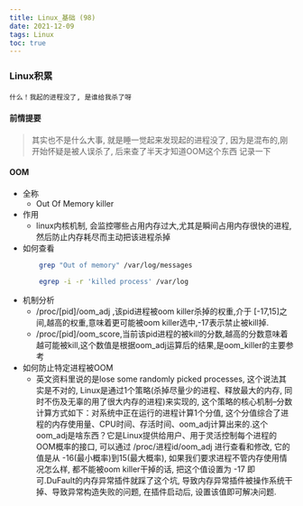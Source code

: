 ```yaml
---
title: Linux_基础 (98)
date: 2021-12-09
tags: Linux
toc: true
---
```


### Linux积累
    什么！我起的进程没了, 是谁给我杀了呀

<!-- more -->

#### 前情提要
> 其实也不是什么大事, 就是睡一觉起来发现起的进程没了, 因为是混布的,刚开始怀疑是被人误杀了, 后来查了半天才知道OOM这个东西 记录一下

#### OOM
- 全称
    * Out Of Memory killer
- 作用
    * linux内核机制, 会监控哪些占用内存过大,尤其是瞬间占用内存很快的进程,然后防止内存耗尽而主动把该进程杀掉
- 如何查看
    ```bash
        grep "Out of memory" /var/log/messages

        egrep -i -r 'killed process' /var/log
    ```
- 机制分析
    * /proc/\[pid]/oom_adj ,该pid进程被oom killer杀掉的权重,介于 \[-17,15]之间,越高的权重,意味着更可能被oom killer选中,-17表示禁止被kill掉.
    * /proc/\[pid]/oom_score,当前该pid进程的被kill的分数,越高的分数意味着越可能被kill,这个数值是根据oom_adj运算后的结果,是oom_killer的主要参考
- 如何防止特定进程被OOM
    *  英文资料里说的是lose some randomly picked processes, 这个说法其实是不对的, Linux是通过1个策略(杀掉尽量少的进程、释放最大的内存, 同时不伤及无辜的用了很大内存的进程)来实现的, 这个策略的核心机制–分数计算方式如下：对系统中正在运行的进程计算1个分值, 这个分值综合了进程的内存使用量、CPU时间、存活时间、oom_adj计算出来的.这个oom_adj是啥东西？它是Linux提供给用户、用于灵活控制每个进程的OOM概率的接口,   可以通过  /proc/进程id/oom_adj  进行查看和修改, 它的值是从  -16(最小概率)到15(最大概率), 如果我们要求进程不管内存使用情况怎么样, 都不能被oom killer干掉的话,  把这个值设置为  -17 即可.DuFault的内存异常插件就踩了这个坑, 导致内存异常插件被操作系统干掉、导致异常构造失败的问题, 在插件启动后, 设置该值即可解决问题.




